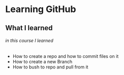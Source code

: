 # Learning GitHub

## What I learned

###### in this course I learned 
- How to create a repo and how to commit files on it
- How to create a new Branch 
- How to bush to repo and pull from it
